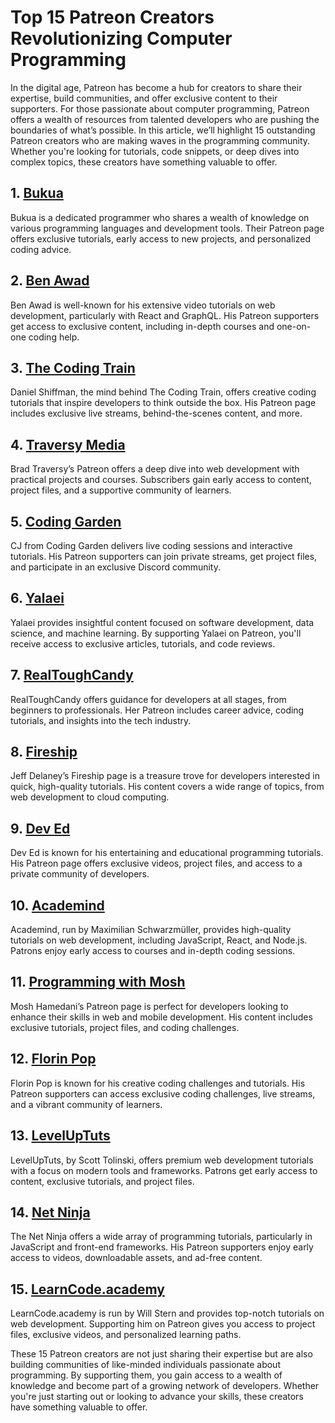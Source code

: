 # Top 15 Patreon Creators Revolutionizing Computer Programming

In the digital age, Patreon has become a hub for creators to share their expertise, build communities, and offer exclusive content to their supporters. For those passionate about computer programming, Patreon offers a wealth of resources from talented developers who are pushing the boundaries of what’s possible. In this article, we’ll highlight 15 outstanding Patreon creators who are making waves in the programming community. Whether you're looking for tutorials, code snippets, or deep dives into complex topics, these creators have something valuable to offer.

## 1. [Bukua](https://www.patreon.com/bukua)  
Bukua is a dedicated programmer who shares a wealth of knowledge on various programming languages and development tools. Their Patreon page offers exclusive tutorials, early access to new projects, and personalized coding advice.

## 2. [Ben Awad](https://www.patreon.com/benawad)  
Ben Awad is well-known for his extensive video tutorials on web development, particularly with React and GraphQL. His Patreon supporters get access to exclusive content, including in-depth courses and one-on-one coding help.

## 3. [The Coding Train](https://www.patreon.com/codingtrain)  
Daniel Shiffman, the mind behind The Coding Train, offers creative coding tutorials that inspire developers to think outside the box. His Patreon page includes exclusive live streams, behind-the-scenes content, and more.

## 4. [Traversy Media](https://www.patreon.com/traversymedia)  
Brad Traversy’s Patreon offers a deep dive into web development with practical projects and courses. Subscribers gain early access to content, project files, and a supportive community of learners.

## 5. [Coding Garden](https://www.patreon.com/CodingGarden)  
CJ from Coding Garden delivers live coding sessions and interactive tutorials. His Patreon supporters can join private streams, get project files, and participate in an exclusive Discord community.

## 6. [Yalaei](https://www.patreon.com/yalaei)  
Yalaei provides insightful content focused on software development, data science, and machine learning. By supporting Yalaei on Patreon, you'll receive access to exclusive articles, tutorials, and code reviews.

## 7. [RealToughCandy](https://www.patreon.com/realtoughcandy)  
RealToughCandy offers guidance for developers at all stages, from beginners to professionals. Her Patreon includes career advice, coding tutorials, and insights into the tech industry.

## 8. [Fireship](https://www.patreon.com/fireship)  
Jeff Delaney’s Fireship page is a treasure trove for developers interested in quick, high-quality tutorials. His content covers a wide range of topics, from web development to cloud computing.

## 9. [Dev Ed](https://www.patreon.com/deved)  
Dev Ed is known for his entertaining and educational programming tutorials. His Patreon page offers exclusive videos, project files, and access to a private community of developers.

## 10. [Academind](https://www.patreon.com/academind)  
Academind, run by Maximilian Schwarzmüller, provides high-quality tutorials on web development, including JavaScript, React, and Node.js. Patrons enjoy early access to courses and in-depth coding sessions.

## 11. [Programming with Mosh](https://www.patreon.com/moshhamedani)  
Mosh Hamedani’s Patreon page is perfect for developers looking to enhance their skills in web and mobile development. His content includes exclusive tutorials, project files, and coding challenges.

## 12. [Florin Pop](https://www.patreon.com/florinpop17)  
Florin Pop is known for his creative coding challenges and tutorials. His Patreon supporters can access exclusive coding challenges, live streams, and a vibrant community of learners.

## 13. [LevelUpTuts](https://www.patreon.com/leveluptuts)  
LevelUpTuts, by Scott Tolinski, offers premium web development tutorials with a focus on modern tools and frameworks. Patrons get early access to content, exclusive tutorials, and project files.

## 14. [Net Ninja](https://www.patreon.com/thenetninja)  
The Net Ninja offers a wide array of programming tutorials, particularly in JavaScript and front-end frameworks. His Patreon supporters enjoy early access to videos, downloadable assets, and ad-free content.

## 15. [LearnCode.academy](https://www.patreon.com/learncode)  
LearnCode.academy is run by Will Stern and provides top-notch tutorials on web development. Supporting him on Patreon gives you access to project files, exclusive videos, and personalized learning paths.

These 15 Patreon creators are not just sharing their expertise but are also building communities of like-minded individuals passionate about programming. By supporting them, you gain access to a wealth of knowledge and become part of a growing network of developers. Whether you're just starting out or looking to advance your skills, these creators have something valuable to offer.
